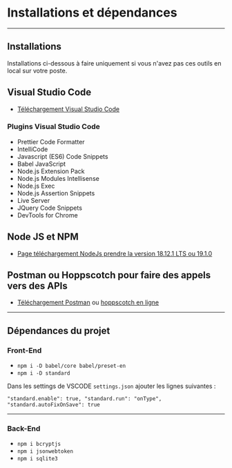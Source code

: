 # Installations et dépendances

---

## Installations

Installations ci-dessous à faire uniquement si vous n'avez pas ces outils en local sur votre poste.

## Visual Studio Code

- [Téléchargement Visual Studio Code](https://code.visualstudio.com/download)

### Plugins Visual Studio Code

- Prettier Code Formatter
- IntelliCode
- Javascript (ES6) Code Snippets
- Babel JavaScript
- Node.js Extension Pack
- Node.js Modules Intellisense
- Node.js Exec
- Node.js Assertion Snippets
- Live Server
- JQuery Code Snippets
- DevTools for Chrome

## Node JS et NPM

- [Page téléchargement NodeJs prendre la version 18.12.1 LTS ou 19.1.0](https://nodejs.org/en/)

## Postman ou Hoppscotch pour faire des appels vers des APIs

- [Téléchargement Postman](https://www.postman.com/) ou [hoppscotch en ligne](https://hoppscotch.io/)

---

## Dépendances du projet

### Front-End

- `npm i -D babel/core babel/preset-en`
- `npm i -D standard`

Dans les settings de VSCODE `settings.json` ajouter les lignes suivantes :

`"standard.enable": true,
"standard.run": "onType",
"standard.autoFixOnSave": true
`

---

### Back-End

- `npm i bcryptjs`
- `npm i jsonwebtoken`
- `npm i sqlite3`